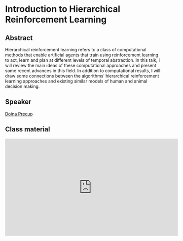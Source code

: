 #  Introduction to Hierarchical Reinforcement Learning

## Abstract

Hierarchical reinforcement learning refers to a class of computational methods that enable artificial agents that train using reinforcement learning to act, learn and plan at different levels of temporal abstraction. In this talk, I will review the main ideas of these computational approaches and present some recent advances in this field. In addition to computational results, I will draw some connections between the algorithms’ hierarchical reinforcement learning approaches and existing similar models of human and animal decision making.

## Speaker

[Doina Precup](doina-precup.md)

## Class material

<iframe width="560" height="315" src="https://www.youtube.com/embed/kSFjMely5q8" title="YouTube video player" frameborder="0" allow="accelerometer; autoplay; clipboard-write; encrypted-media; gyroscope; picture-in-picture" allowfullscreen></iframe>